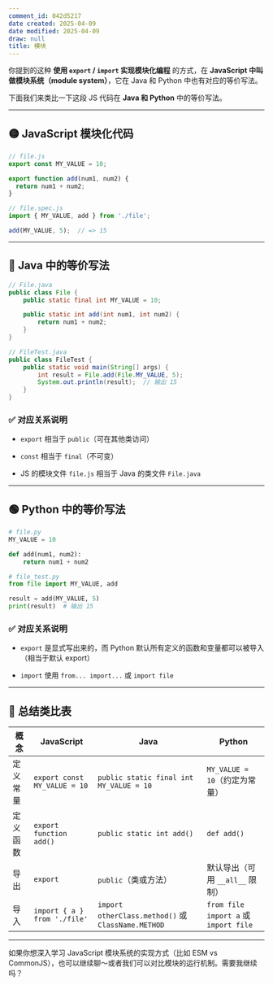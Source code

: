 ```yaml
---
comment_id: 042d5217
date created: 2025-04-09
date modified: 2025-04-09
draw: null
title: 模块
---
```

你提到的这种 **使用 `export` / `import` 实现模块化编程** 的方式，在 **JavaScript 中叫做模块系统（module system）**，它在 Java 和 Python 中也有对应的等价写法。

下面我们来类比一下这段 JS 代码在 **Java 和 Python** 中的等价写法。

---

## 🟡 JavaScript 模块化代码

```js
// file.js
export const MY_VALUE = 10;

export function add(num1, num2) {
  return num1 + num2;
}

// file.spec.js
import { MY_VALUE, add } from './file';

add(MY_VALUE, 5);  // => 15
```

---

## 🔵 Java 中的等价写法

```java
// File.java
public class File {
    public static final int MY_VALUE = 10;

    public static int add(int num1, int num2) {
        return num1 + num2;
    }
}
```

```java
// FileTest.java
public class FileTest {
    public static void main(String[] args) {
        int result = File.add(File.MY_VALUE, 5);
        System.out.println(result);  // 输出 15
    }
}
```

### ✅ 对应关系说明

- `export` 相当于 `public`（可在其他类访问）
    
- `const` 相当于 `final`（不可变）
    
- JS 的模块文件 `file.js` 相当于 Java 的类文件 `File.java`
    

---

## 🟢 Python 中的等价写法

```python
# file.py
MY_VALUE = 10

def add(num1, num2):
    return num1 + num2
```

```python
# file_test.py
from file import MY_VALUE, add

result = add(MY_VALUE, 5)
print(result)  # 输出 15
```

### ✅ 对应关系说明

- `export` 是显式写出来的，而 Python 默认所有定义的函数和变量都可以被导入（相当于默认 export）
    
- `import` 使用 `from... import...` 或 `import file`
    

---

## 🧠 总结类比表

|概念|JavaScript|Java|Python|
|---|---|---|---|
|定义常量|`export const MY_VALUE = 10`|`public static final int MY_VALUE = 10`|`MY_VALUE = 10`（约定为常量）|
|定义函数|`export function add()`|`public static int add()`|`def add()`|
|导出|`export`|`public`（类或方法）|默认导出（可用 `__all__` 限制）|
|导入|`import { a } from './file'`|`import otherClass.method()` 或 `ClassName.METHOD`|`from file import a` 或 `import file`|

---

如果你想深入学习 JavaScript 模块系统的实现方式（比如 ESM vs CommonJS），也可以继续聊～或者我们可以对比模块的运行机制。需要我继续吗？
